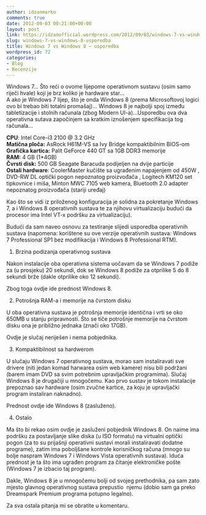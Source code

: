 ```yaml
---
author: idzanmarko
comments: true
date: 2012-09-03 00:21:00+00:00
layout: post
link: https://idzanofficial.wordpress.com/2012/09/03/windows-7-vs-windows-8-usporedba/
slug: windows-7-vs-windows-8-usporedba
title: Windows 7 vs Windows 8 – usporedba
wordpress_id: 72
categories:
- Blog
- Recenzije
---
```


Windows 7… Što reći o ovome lijepome operativnom sustavu (osim samo riječi hvale) koji je brz koliko je hardware star…  
A ako je Windows 7 lijep, što je onda Windows 8 (prema Microsoftovoj logici ovo bi trebao biti totalni promašaj)… Windows 8 je najbolji spoj između tabletizacije i stolnih računala (zbog Modern UI-a)…Usporedbu ova dva operativna sutava započinjem sa kratkim iznošenjem specifikacija tog računala…  
  
**CPU**: Intel Core-i3 2100 @ 3.2 GHz  
**Matična ploča:** AsRock H61M-VS sa Ivy Bridge kompaktibilnim BIOS-om  
**Grafička kartica:** Palit GeForce 440 GT sa 1GB DDR3 memorije  
**RAM:** 4 GB (1*4GB)  
**Čvrsti disk:** 500 GB Seagate Baracuda podijeljen na dvije particije  
**Ostali hardware**: CoolerMaster kučište sa ugrađenim napajenjem od 450W , DVD-RW DL optički pogon nepoznatog proizvođača , Logitech KM120 set tipkovnice i miša, Minton MWC 7105 web kamera, Bluetooth 2.0 adapter nepoznatog proizvođača (stariji uređaj)  
  
Kao što se vidi iz priloženog konfiguracija je solidna za pokretanje Windows 7, a i Windows 8 operativnih sustava te za njihovu virtualizaciju budući da procesor ima Intel VT-x podršku za virtualizaciju).  
  
Budući da sam naveo osnovu za testiranje slijedi usporedba operativnih sustava (napomena: korištene su ove verzije operativnih sustava: Windows 7 Professional SP1 bez modifikacija i Windows 8 Professional RTM).  
  
1) Brzina podizanja operativnog sustava  
  
Nakon instalacije oba operativna sistema uočavam da se Windows 7 podiže za (u prosjeku) 20 sekundi, dok se Windows 8 podiže za otprilike 5 do 8 sekundi brže (dakle otprilike oko 12 sekundi).  
  
Zbog toga ovdje ide prednost Windows 8.  
  
2) Potrošnja RAM-a i memorije na čvrstom disku  
  
U oba operativna sustava je potrošnja memorije identična i vrti se oko 650MB u stanju pripravnosti. Što se tiče potrošnje memorije na čvrstom disku ona je približno jednaka (znači oko 17GB).  
  
Ovdje je slučaj neriješen i nema pobjednika.  
  
3) Kompaktibilnost sa hardwerom  
  
U slučaju Windows 7 operativnog sustava, morao sam instaliravati sve drivere (niti jedan komad harwarea osim web kamere) nisu bili podržani (barem imam DVD sa svim potrebnim upravljačkim programima). Slučaj Windows 8 je drugačiji u mnogočemu. Kao prvo sustav je tokom instalacije prepoznao sav hardware (osim zvučne kartice, za koju je upravljački program instaliran naknadno).  
  
Prednost ovdje ide Windows 8 (zasluženo).  
  
4) Ostalo  
  
Ma što bi rekao osim ovdje je zasluženi pobjednik Windows 8. On naime ima podršku za postavljanje slike diska (u ISO formatu) na virtualni optički pogon (za to su prijašnji operativni sustavi morali instaliravati dodatne programe), zatim ima poboljšane kontrole korisničkog računa (mnogo su bolje naspram Windows 7 i Windows Vista operativnih sustava). Iduća prednost je ta što ima ugrađen program za čitanje elektroničke pošte (Windows 7 je izbacio taj program).  
  
Dakle, Windows 8 je u mnogočemu bolji od svojeg prethodnika, pa sam zato mjesto glavnog operativnog sustava prepustio  njemu (dobio sam ga preko Dreamspark Premium programa potupno legalno).  
  
Za sva ostala pitanja mi se obratite u komentaru.
